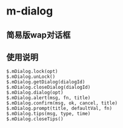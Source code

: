 m-dialog
==========
简易版wap对话框
----------

## 使用说明

```
$.mDialog.lock(opt)
$.mDialog.unLock()
$.mDialog.getDialog(dialogId)
$.mDialog.closeDialog(dialogId) 
$.mDialog.dialog(opt) 
$.mDialog.alert(msg, fn, title)
$.mDialog.confirm(msg, ok, cancel, title)
$.mDialog.prompt(title, defaultVal, fn)
$.mDialog.tips(msg, type, time) 
$.mDialog.closeTips()
```